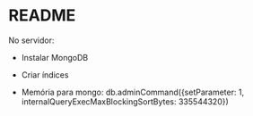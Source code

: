 # README

No servidor:

- Instalar MongoDB

- Criar índices

- Memória para mongo: db.adminCommand({setParameter: 1, internalQueryExecMaxBlockingSortBytes: 335544320})